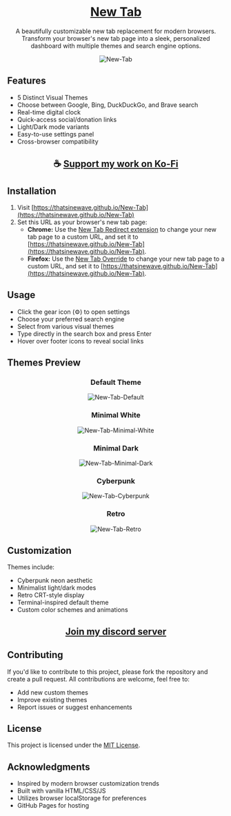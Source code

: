 <div align="center">

# [New Tab](https://thatsinewave.github.io/New-Tab)

A beautifully customizable new tab replacement for modern browsers. Transform your browser's new tab page into a sleek, personalized dashboard with multiple themes and search engine options.

![New-Tab](https://github.com/user-attachments/assets/6014203e-83b9-4476-9ee4-21f44a44c84f)

</div>

## Features

- 5 Distinct Visual Themes
- Choose between Google, Bing, DuckDuckGo, and Brave search
- Real-time digital clock
- Quick-access social/donation links
- Light/Dark mode variants
- Easy-to-use settings panel
- Cross-browser compatibility

<div align="center">

## ☕ [Support my work on Ko-Fi](https://ko-fi.com/thatsinewave)

</div>

## Installation

1. Visit [https://thatsinewave.github.io/New-Tab](https://thatsinewave.github.io/New-Tab)
2. Set this URL as your browser's new tab page:
   - **Chrome:** Use the [New Tab Redirect extension](https://chromewebstore.google.com/detail/new-tab-redirect/icpgjfneehieebagbmdbhnlpiopdcmna) to change your new tab page to a custom URL, and set it to [https://thatsinewave.github.io/New-Tab](https://thatsinewave.github.io/New-Tab).
   - **Firefox:** Use the [New Tab Override](https://addons.mozilla.org/en-US/firefox/addon/new-tab-override/) to change your new tab page to a custom URL, and set it to [https://thatsinewave.github.io/New-Tab](https://thatsinewave.github.io/New-Tab).

## Usage

- Click the gear icon (⚙️) to open settings
- Choose your preferred search engine
- Select from various visual themes
- Type directly in the search box and press Enter
- Hover over footer icons to reveal social links

## Themes Preview

<div align="center">

### Default Theme
![New-Tab-Default](https://github.com/user-attachments/assets/111fe8dd-43a5-4a13-9917-5b4cac47d7c9)

### Minimal White
![New-Tab-Minimal-White](https://github.com/user-attachments/assets/bd47d5d3-b1ce-493f-9d9b-e0226c07425b)

### Minimal Dark
![New-Tab-Minimal-Dark](https://github.com/user-attachments/assets/d3393332-8093-43b7-a510-bdc4ef8ce46f)

### Cyberpunk
![New-Tab-Cyberpunk](https://github.com/user-attachments/assets/bcaac73e-5bde-4288-8b08-0961f2fccbf1)

### Retro
![New-Tab-Retro](https://github.com/user-attachments/assets/ac68d399-4de3-4776-980b-ebd9aba910a8)

</div>

## Customization

Themes include:
- Cyberpunk neon aesthetic
- Minimalist light/dark modes
- Retro CRT-style display
- Terminal-inspired default theme
- Custom color schemes and animations

<div align="center">

## [Join my discord server](https://discord.gg/2nHHHBWNDw)

</div>

## Contributing

If you'd like to contribute to this project, please fork the repository and create a pull request.
All contributions are welcome, feel free to:
- Add new custom themes
- Improve existing themes
- Report issues or suggest enhancements

## License

This project is licensed under the [MIT License](LICENSE).

## Acknowledgments

- Inspired by modern browser customization trends
- Built with vanilla HTML/CSS/JS
- Utilizes browser localStorage for preferences
- GitHub Pages for hosting
